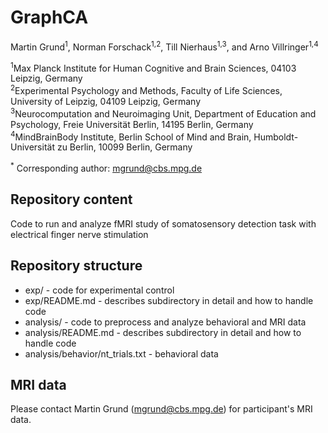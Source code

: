 # GraphCA

Martin Grund<sup>1</sup>, Norman Forschack<sup>1,2</sup>, Till Nierhaus<sup>1,3</sup>, and Arno Villringer<sup>1,4</sup>

<sup>1</sup>Max Planck Institute for Human Cognitive and Brain Sciences, 04103 Leipzig, Germany\
<sup>2</sup>Experimental Psychology and Methods, Faculty of Life Sciences, University of Leipzig, 04109 Leipzig, Germany\
<sup>3</sup>Neurocomputation and Neuroimaging Unit, Department of Education and Psychology, Freie Universität Berlin, 14195 Berlin, Germany\
<sup>4</sup>MindBrainBody Institute, Berlin School of Mind and Brain, Humboldt-Universität zu Berlin, 10099 Berlin, Germany

<sup>*</sup> Corresponding author: mgrund@cbs.mpg.de

## Repository content

Code to run and analyze fMRI study of somatosensory detection task with electrical finger nerve stimulation

## Repository structure

- exp/ - code for experimental control
- exp/README.md -  describes subdirectory in detail and how to handle code
- analysis/ - code to preprocess and analyze behavioral and MRI data
- analysis/README.md -  describes subdirectory in detail and how to handle code
- analysis/behavior/nt_trials.txt - behavioral data

## MRI data

Please contact Martin Grund (mgrund@cbs.mpg.de) for participant's MRI data.